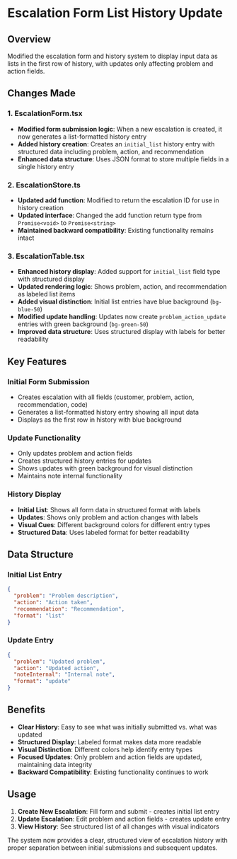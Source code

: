 # Escalation Form List History Update

## Overview
Modified the escalation form and history system to display input data as lists in the first row of history, with updates only affecting problem and action fields.

## Changes Made

### 1. EscalationForm.tsx
- **Modified form submission logic**: When a new escalation is created, it now generates a list-formatted history entry
- **Added history creation**: Creates an `initial_list` history entry with structured data including problem, action, and recommendation
- **Enhanced data structure**: Uses JSON format to store multiple fields in a single history entry

### 2. EscalationStore.ts
- **Updated add function**: Modified to return the escalation ID for use in history creation
- **Updated interface**: Changed the add function return type from `Promise<void>` to `Promise<string>`
- **Maintained backward compatibility**: Existing functionality remains intact

### 3. EscalationTable.tsx
- **Enhanced history display**: Added support for `initial_list` field type with structured display
- **Updated rendering logic**: Shows problem, action, and recommendation as labeled list items
- **Added visual distinction**: Initial list entries have blue background (`bg-blue-50`)
- **Modified update handling**: Updates now create `problem_action_update` entries with green background (`bg-green-50`)
- **Improved data structure**: Uses structured display with labels for better readability

## Key Features

### Initial Form Submission
- Creates escalation with all fields (customer, problem, action, recommendation, code)
- Generates a list-formatted history entry showing all input data
- Displays as the first row in history with blue background

### Update Functionality
- Only updates problem and action fields
- Creates structured history entries for updates
- Shows updates with green background for visual distinction
- Maintains note internal functionality

### History Display
- **Initial List**: Shows all form data in structured format with labels
- **Updates**: Shows only problem and action changes with labels
- **Visual Cues**: Different background colors for different entry types
- **Structured Data**: Uses labeled format for better readability

## Data Structure

### Initial List Entry
```json
{
  "problem": "Problem description",
  "action": "Action taken",
  "recommendation": "Recommendation",
  "format": "list"
}
```

### Update Entry
```json
{
  "problem": "Updated problem",
  "action": "Updated action",
  "noteInternal": "Internal note",
  "format": "update"
}
```

## Benefits
- **Clear History**: Easy to see what was initially submitted vs. what was updated
- **Structured Display**: Labeled format makes data more readable
- **Visual Distinction**: Different colors help identify entry types
- **Focused Updates**: Only problem and action fields are updated, maintaining data integrity
- **Backward Compatibility**: Existing functionality continues to work

## Usage
1. **Create New Escalation**: Fill form and submit - creates initial list entry
2. **Update Escalation**: Edit problem and action fields - creates update entry
3. **View History**: See structured list of all changes with visual indicators

The system now provides a clear, structured view of escalation history with proper separation between initial submissions and subsequent updates.
